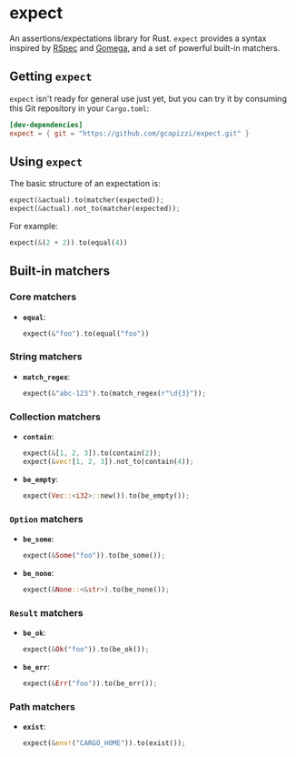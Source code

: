 # expect

An assertions/expectations library for Rust. `expect` provides a syntax
inspired by [RSpec](https://rspec.info/documentation/3.9/rspec-expectations/)
and [Gomega](https://onsi.github.io/gomega/), and a set of powerful built-in
matchers. 

## Getting `expect`

`expect` isn't ready for general use just yet, but you can try it by consuming
this Git repository in your `Cargo.toml`:

```toml
[dev-dependencies]
expect = { git = "https://github.com/gcapizzi/expect.git" }
```

## Using `expect`

The basic structure of an expectation is:

```rust
expect(&actual).to(matcher(expected));
expect(&actual).not_to(matcher(expected));
```

For example:

```rust
expect(&(2 + 2)).to(equal(4))
```

## Built-in matchers

### Core matchers

* **`equal`**:
  ```rust
  expect(&"foo").to(equal("foo"))
  ```

### String matchers

* **`match_regex`**:
  ```rust
  expect(&"abc-123").to(match_regex(r"\d{3}"));
  ```

### Collection matchers

* **`contain`**:
  ```rust
  expect(&[1, 2, 3]).to(contain(2));
  expect(&vec![1, 2, 3]).not_to(contain(4));
  ```
* **`be_empty`**:
  ```rust
  expect(Vec::<i32>::new()).to(be_empty());
  ```

### `Option` matchers

* **`be_some`**:
  ```rust
  expect(&Some("foo")).to(be_some());
  ```
* **`be_none`**:
  ```rust
  expect(&None::<&str>).to(be_none());
  ```

### `Result` matchers

* **`be_ok`**:
  ```rust
  expect(&Ok("foo")).to(be_ok());
  ```
* **`be_err`**:
  ```rust
  expect(&Err("foo")).to(be_err());
  ```

### Path matchers

* **`exist`**:
  ```rust
  expect(&env!("CARGO_HOME")).to(exist());
  ```
